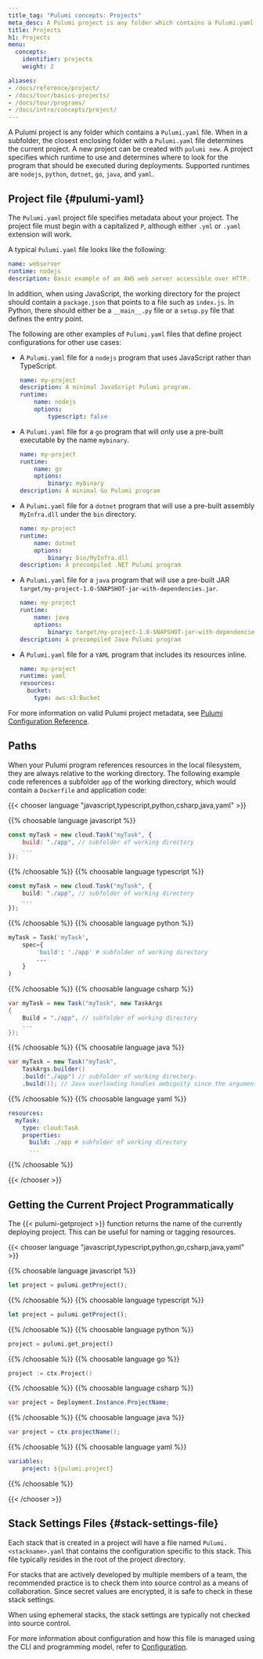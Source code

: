 ```yaml
---
title_tag: "Pulumi concepts: Projects"
meta_desc: A Pulumi project is any folder which contains a Pulumi.yaml file. Learn about how to use Pulumi projects, as well as example use cases.
title: Projects
h1: Projects
menu:
  concepts:
    identifier: projects
    weight: 2

aliases:
- /docs/reference/project/
- /docs/tour/basics-projects/
- /docs/tour/programs/
- /docs/intro/concepts/project/
---
```


A Pulumi project is any folder which contains a `Pulumi.yaml` file.  When in a subfolder, the closest enclosing folder with a `Pulumi.yaml` file determines the current project. A new project can be created with `pulumi new`. A project specifies which runtime to use and determines where to look for the program that should be executed during deployments. Supported runtimes are `nodejs`, `python`, `dotnet`, `go`, `java`, and `yaml`.

## Project file {#pulumi-yaml}

The `Pulumi.yaml` project file specifies metadata about your project. The project file must begin with a capitalized `P`, although either `.yml` or `.yaml` extension will work.

A typical `Pulumi.yaml` file looks like the following:

```yaml
name: webserver
runtime: nodejs
description: Basic example of an AWS web server accessible over HTTP.
```

In addition, when using JavaScript, the working directory for the project should contain a `package.json` that points to a file such as `index.js`. In Python, there should either be a `__main__.py` file or a `setup.py` file that defines the entry point.

The following are other examples of `Pulumi.yaml` files that define project configurations for other use cases:

* A `Pulumi.yaml` file for a `nodejs` program that uses JavaScript rather than TypeScript.

    ```yaml
    name: my-project
    description: A minimal JavaScript Pulumi program.
    runtime:
        name: nodejs
        options:
            typescript: false
    ```

* A `Pulumi.yaml` file for a `go` program that will only use a pre-built executable by the name `mybinary`.

    ```yaml
    name: my-project
    runtime:
        name: go
        options:
            binary: mybinary
    description: A minimal Go Pulumi program
    ```

* A `Pulumi.yaml` file for a `dotnet` program that will use a pre-built assembly `MyInfra.dll` under the `bin` directory.

    ```yaml
    name: my-project
    runtime:
        name: dotnet
        options:
            binary: bin/MyInfra.dll
    description: A precompiled .NET Pulumi program
    ```

* A `Pulumi.yaml` file for a `java` program that will use a pre-built JAR `target/my-project-1.0-SNAPSHOT-jar-with-dependencies.jar`.

    ```yaml
    name: my-project
    runtime:
        name: java
        options:
            binary: target/my-project-1.0-SNAPSHOT-jar-with-dependencies.jar
    description: A precompiled Java Pulumi program
    ```

* A `Pulumi.yaml` file for a `YAML` program that includes its resources inline.

    ```yaml
    name: my-project
    runtime: yaml
    resources:
      bucket:
        type: aws:s3:Bucket
    ```

For more information on valid Pulumi project metadata, see [Pulumi Configuration Reference](/docs/reference/pulumi-yaml/).

## Paths

When your Pulumi program references resources in the local filesystem, they are always relative to the working directory. The following example code references a subfolder `app` of the working directory, which would contain a `Dockerfile` and application code:

{{< chooser language "javascript,typescript,python,csharp,java,yaml" >}}

{{% choosable language javascript %}}

```javascript
const myTask = new cloud.Task("myTask", {
    build: "./app", // subfolder of working directory
    ...
});
```

{{% /choosable %}}
{{% choosable language typescript %}}

```typescript
const myTask = new cloud.Task("myTask", {
    build: "./app", // subfolder of working directory
    ...
});
```

{{% /choosable %}}
{{% choosable language python %}}

```python
myTask = Task('myTask',
    spec={
        'build': './app' # subfolder of working directory
        ...
    }
)
```

{{% /choosable %}}
{{% choosable language csharp %}}

```csharp
var myTask = new Task("myTask", new TaskArgs
{
    Build = "./app", // subfolder of working directory
    ...
});
```

{{% /choosable %}}
{{% choosable language java %}}

```java
var myTask = new Task("myTask",
    TaskArgs.builder()
    .build("./app") // subfolder of working directory.
    .build()); // Java overloading handles ambiguity since the arguments are different
```

{{% /choosable %}}
{{% choosable language yaml %}}

```yaml
resources:
  myTask:
    type: cloud:Task
    properties:
      build: ./app # subfolder of working directory
      ...
```

{{% /choosable %}}

{{< /chooser >}}

## Getting the Current Project Programmatically

The {{< pulumi-getproject >}} function returns the name of the currently deploying project. This can be useful for naming or tagging resources.

{{< chooser language "javascript,typescript,python,go,csharp,java,yaml" >}}

{{% choosable language javascript %}}

```javascript
let project = pulumi.getProject();
```

{{% /choosable %}}
{{% choosable language typescript %}}

```typescript
let project = pulumi.getProject();
```

{{% /choosable %}}
{{% choosable language python %}}

```python
project = pulumi.get_project()
```

{{% /choosable %}}
{{% choosable language go %}}

```go
project := ctx.Project()
```

{{% /choosable %}}
{{% choosable language csharp %}}

```csharp
var project = Deployment.Instance.ProjectName;
```

{{% /choosable %}}
{{% choosable language java %}}

```java
var project = ctx.projectName();
```

{{% /choosable %}}
{{% choosable language yaml %}}

```yaml
variables:
    project: ${pulumi.project}
```

{{% /choosable %}}

{{< /chooser >}}

## Stack Settings Files {#stack-settings-file}

Each stack that is created in a project will have a file named `Pulumi.<stackname>.yaml` that contains the configuration specific to this stack. This file typically resides in the root of the project directory.

For stacks that are actively developed by multiple members of a team, the recommended practice is to check them into source control as a means of collaboration. Since secret values are encrypted, it is safe to check in these stack settings.

When using ephemeral stacks, the stack settings are typically not checked into source control.

For more information about configuration and how this file is managed using the CLI and programming model, refer to [Configuration](/docs/concepts/config/).
